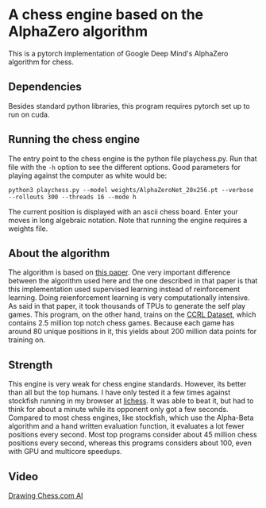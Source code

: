 
# A chess engine based on the AlphaZero algorithm

This is a pytorch implementation of Google Deep Mind's AlphaZero algorithm for chess.

## Dependencies

Besides standard python libraries, this program requires pytorch set up to run on cuda.

## Running the chess engine

The entry point to the chess engine is the python file playchess.py. Run that file with the `-h` option to see the different options. Good parameters for playing against the computer as white would be:
```
python3 playchess.py --model weights/AlphaZeroNet_20x256.pt --verbose --rollouts 300 --threads 16 --mode h
```
The current position is displayed with an ascii chess board. Enter your moves in long algebraic notation. Note that running the engine requires a weights file.  

## About the algorithm

The algorithm is based on [this paper](https://arxiv.org/pdf/1712.01815.pdf). One very important difference between the algorithm used here and the one described in that paper is that this implementation used supervised learning instead of reinforcement learning. Doing reienforcement learning is very computationally intensive. As said in that paper, it took thousands of TPUs to generate the self play games. This program, on the other hand, trains on the [CCRL Dataset](https://lczero.org/blog/2018/09/a-standard-dataset/), which contains 2.5 million top notch chess games. Because each game has around 80 unique positions in it, this yields about 200 million data points for training on. 

## Strength

This engine is very weak for chess engine standards. However, its better than all but the top humans. I have only tested it a few times against stockfish running in my browser at [lichess](https://lichess.org/). It was able to beat it, but had to think for about a minute while its opponent only got a few seconds. Compared to most chess engines, like stockfish, which use the Alpha-Beta algorithm and a hand written evaluation function, it evaluates a lot fewer positions every second. Most top programs consider about 45 million chess positions every second, whereas this programs considers about 100, even with GPU and multicore speedups. 

## Video
[Drawing Chess.com AI](https://youtu.be/zHTBfBq5PXY)

